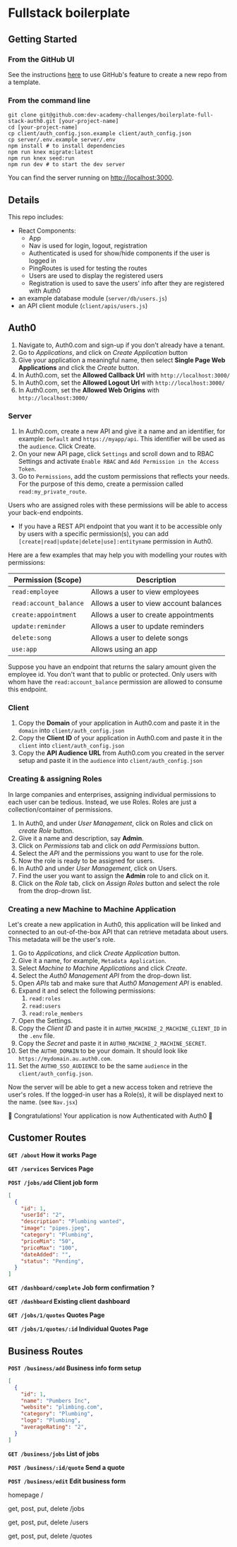 # Fullstack boilerplate

## Getting Started

### From the GitHub UI
See the instructions [here](https://docs.github.com/en/free-pro-team@latest/github/creating-cloning-and-archiving-repositories/creating-a-repository-from-a-template) to use GitHub's feature to create a new repo from a template.

### From the command line

```shell
git clone git@github.com:dev-academy-challenges/boilerplate-full-stack-auth0.git [your-project-name]
cd [your-project-name]
cp client/auth_config.json.example client/auth_config.json
cp server/.env.example server/.env
npm install # to install dependencies
npm run knex migrate:latest
npm run knex seed:run
npm run dev # to start the dev server
```

You can find the server running on [http://localhost:3000](http://localhost:3000).

## Details
This repo includes:

* React Components:
  * App
  * Nav is used for login, logout, registration
  * Authenticated is used for show/hide components if the user is logged in
  * PingRoutes is used for testing the routes
  * Users are used to display the registered users
  * Registration is used to save the users' info after they are registered with Auth0
* an example database module (`server/db/users.js`)
* an API client module (`client/apis/users.js`)


## Auth0
1. Navigate to, Auth0.com and sign-up if you don't already have a tenant.
3. Go to *Applications*, and click on *Create Application* button 
4. Give your application a meaningful name, then select **Single Page Web Applications** and click the *Create* button.
5. In Auth0.com, set the **Allowed Callback Url** with `http://localhost:3000/`
6. In Auth0.com, set the **Allowed Logout Url** with `http://localhost:3000/`
7. In Auth0.com, set the **Allowed Web Origins** with `http://localhost:3000/`


### Server
1. In Auth0.com, create a new API and give it a name and an identifier, for example: `Default` and `https://myapp/api`. This identifier will be used as the `audience`. Click Create.
2. On your new API page, click `Settings` and scroll down and to RBAC Settings and activate `Enable RBAC` and `Add Permission in the Access Token`.
3. Go to `Permissions`, add the custom permissions that reflects your needs. For the purpose of this demo, create a permission called `read:my_private_route`.

Users who are assigned roles with these permissions will be able to access your back-end endpoints.
   - If you have a REST API endpoint that you want it to be accessible only by users with a specific permission(s), you can add `[create|read|update|delete|use]:entityname` permission in Auth0. 

Here are a few examples that may help you with modelling your routes with permissions:

| Permission (Scope)     | Description                            |
| ---------------------- | -------------------------------------- |
| `read:employee`        | Allows a user to view employees        |
| `read:account_balance` | Allows a user to view account balances |
| `create:appointment`   | Allows a user to create appointments   |
| `update:reminder`      | Allows a user to update reminders      |
| `delete:song`          | Allows a user to delete songs          |
| `use:app`              | Allows using an app                    |

Suppose you have an endpoint that returns the salary amount given the employee id. You don't want that to public or protected. Only users with whom have the `read:account_balance` permission are allowed to consume this endpoint.

### Client
1. Copy the **Domain** of your application in Auth0.com and paste it in the `domain` into `client/auth_config.json`
1. Copy the **Client ID** of your application in Auth0.com and paste it in the `client` into `client/auth_config.json`
1. Copy the **API Audience URL** from Auth0.com you created in the server setup and paste it in the `audience` into `client/auth_config.json`


### Creating & assigning Roles
In large companies and enterprises, assigning individual permissions to each user can be tedious. Instead, we use Roles. Roles are just a collection/container of permissions.

1. In Auth0, and under *User Management*, click on Roles and click on *create Role* button.
1. Give it a name and description, say **Admin**.
1. Click on *Permissions* tab and click on *add Permissions* button.
1. Select the *API* and the permissions you want to use for the role.
1. Now the role is ready to be assigned for users.
1. In Auth0 and under *User Management*, click on Users.
1. Find the user you want to assign the **Admin** role to and click on it.
1. Click on the *Role* tab, click on *Assign Roles* button and select the role from the drop-drown list.

### Creating a new Machine to Machine Application
Let's create a new application in Auth0, this application will be linked and connected to an out-of-the-box API that can retrieve metadata about users. This metadata will be the user's role.


1. Go to *Applications*, and click *Create Application* button.
1. Give it a name, for example, `Metadata Application`.
1. Select *Machine to Machine Applications* and click *Create*.
1. Select the *Auth0 Management API* from the drop-down list.
1. Open *APIs* tab and make sure that *Auth0 Management API* is enabled.
1. Expand it and select the following permissions:
    1. `read:roles`
    1. `read:users`
    1. `read:role_members`
1. Open the Settings.
1. Copy the *Client ID* and paste it in `AUTH0_MACHINE_2_MACHINE_CLIENT_ID` in the `.env` file.
1. Copy the *Secret* and paste it in `AUTH0_MACHINE_2_MACHINE_SECRET`.
1. Set the `AUTH0_DOMAIN` to be your domain. It should look like `https://mydomain.au.auth0.com`.
1. Set the `AUTH0_SSO_AUDIENCE` to be the same `audience` in the `client/auth_config.json`.

Now the server will be able to get a new access token and retrieve the user's roles. If the logged-in user has a Role(s), it will be displayed next to the name. (see `Nav.jsx`)

🎉 Congratulations! Your application is now Authenticated with Auth0 🎉


## Customer Routes

**`GET /about` How it works Page** 

**`GET /services` Services Page**

**`POST /jobs/add` Client job form**


```json
[
  {
    "id": 1,
    "userId": "2",
    "description": "Plumbing wanted",
    "image": "pipes.jpeg",
    "category": "Plumbing",
    "priceMin": "50",
    "priceMax": "100",
    "dateAdded": "",
    "status": "Pending",
  }
]
```



**`GET /dashboard/complete` Job form confirmation ?**


**`GET /dashboard` Existing client dashboard**


**`GET /jobs/1/quotes` Quotes Page**


**`GET /jobs/1/quotes/:id` Individual Quotes Page**


## Business Routes 

**`POST /business/add` Business info form setup**


```json
[
  {
    "id": 1,
    "name": "Pumbers Inc",
    "website": "plimbing.com",
    "category": "Plumbing",
    "logo": "Plumbing",
    "averageRating": "2",
  }
]
```



**`GET /business/jobs` List of jobs**


**`POST /business/:id/quote` Send a quote**


**`POST /business/edit` Edit business form**



homepage
/

get, post, put, delete
/jobs

get, post, put, delete
/users

get, post, put, delete
/quotes



